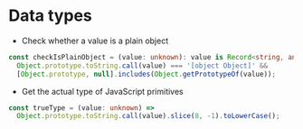# Data types

- Check whether a value is a plain object

```typescript
const checkIsPlainObject = (value: unknown): value is Record<string, any> =>
  Object.prototype.toString.call(value) === '[object Object]' &&
  [Object.prototype, null].includes(Object.getPrototypeOf(value));
```

- Get the actual type of JavaScript primitives

```typescript
const trueType = (value: unknown) => 
  Object.prototype.toString.call(value).slice(8, -1).toLowerCase();
```
